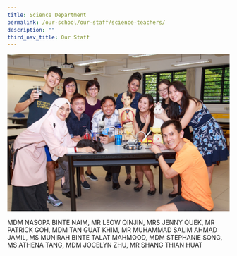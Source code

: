 ```yaml
---
title: Science Department
permalink: /our-school/our-staff/science-teachers/
description: ""
third_nav_title: Our Staff
---
```

<img src="/images/Science-Department-Informal-1.jpeg">
<p>MDM NASOPA BINTE NAIM, MR LEOW QINJIN, MRS JENNY QUEK, MR PATRICK GOH, MDM TAN GUAT KHIM, MR MUHAMMAD SALIM AHMAD JAMIL, MS MUNIRAH BINTE TALAT MAHMOOD, MDM STEPHANIE SONG, MS ATHENA TANG, MDM JOCELYN ZHU, MR SHANG THIAN HUAT</p>